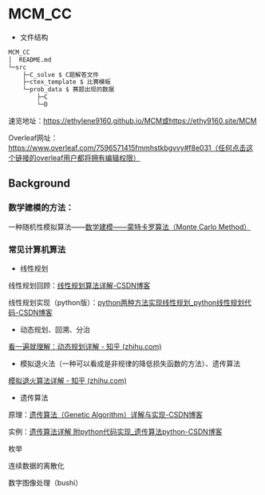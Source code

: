 # MCM_CC

* 文件结构

```bash
MCM_CC
│  README.md
└─src
    ├─C_solve $ C题解答文件
    ├─ctex_template $ 比赛模板
    └─prob_data $ 赛题出现的数据
        ├─C
        └─D
```

速览地址：https://ethylene9160.github.io/MCM或https://ethy9160.site/MCM

Overleaf网址：https://www.overleaf.com/7596571415fmmhstkbgvvy#f8e031（任何点击这个链接的overleaf用户都将拥有编辑权限）

## Background

### 数学建模的方法：

一种随机性模拟算法——[数学建模——蒙特卡罗算法（Monte Carlo Method）](https://blog.csdn.net/weixin_43848614/article/details/108002284)



### 常见计算机算法

* 线性规划

线性规划回顾：[线性规划算法详解-CSDN博客](https://blog.csdn.net/we_phone/article/details/81268857)

线性规划实现（python版）：[python两种方法实现线性规划_python线性规划代码-CSDN博客](https://blog.csdn.net/mydreamy/article/details/108492351)



* 动态规划、回溯、分治

[看一遍就理解：动态规划详解 - 知乎 (zhihu.com)](https://zhuanlan.zhihu.com/p/365698607)

* 模拟退火法（一种可以看成是非规律的降低损失函数的方法）、遗传算法

[模拟退火算法详解 - 知乎 (zhihu.com)](https://zhuanlan.zhihu.com/p/266874840)

* 遗传算法

原理：[遗传算法（Genetic Algorithm）详解与实现-CSDN博客](https://blog.csdn.net/LOVEmy134611/article/details/111639624)

实例：[遗传算法详解 附python代码实现_遗传算法python-CSDN博客](https://blog.csdn.net/ha_ha_ha233/article/details/91364937)

枚举



连续数据的离散化



数字图像处理（bushi）